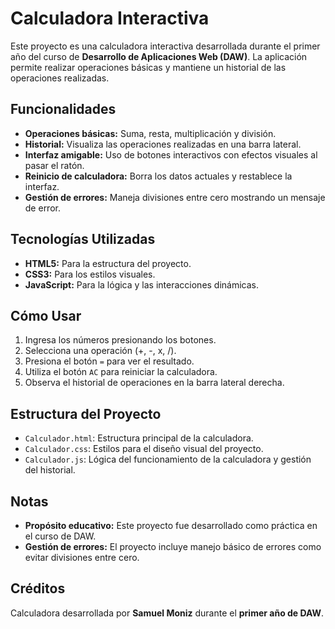 # Calculadora Interactiva

Este proyecto es una calculadora interactiva desarrollada durante el primer año del curso de **Desarrollo de Aplicaciones Web (DAW)**. La aplicación permite realizar operaciones básicas y mantiene un historial de las operaciones realizadas.

## Funcionalidades
- **Operaciones básicas:** Suma, resta, multiplicación y división.
- **Historial:** Visualiza las operaciones realizadas en una barra lateral.
- **Interfaz amigable:** Uso de botones interactivos con efectos visuales al pasar el ratón.
- **Reinicio de calculadora:** Borra los datos actuales y restablece la interfaz.
- **Gestión de errores:** Maneja divisiones entre cero mostrando un mensaje de error.

## Tecnologías Utilizadas
- **HTML5:** Para la estructura del proyecto.
- **CSS3:** Para los estilos visuales.
- **JavaScript:** Para la lógica y las interacciones dinámicas.

## Cómo Usar
1. Ingresa los números presionando los botones.
2. Selecciona una operación (+, -, x, /).
3. Presiona el botón `=` para ver el resultado.
4. Utiliza el botón `AC` para reiniciar la calculadora.
5. Observa el historial de operaciones en la barra lateral derecha.

## Estructura del Proyecto
- `Calculador.html`: Estructura principal de la calculadora.
- `Calculador.css`: Estilos para el diseño visual del proyecto.
- `Calculador.js`: Lógica del funcionamiento de la calculadora y gestión del historial.

## Notas
- **Propósito educativo:** Este proyecto fue desarrollado como práctica en el curso de DAW.
- **Gestión de errores:** El proyecto incluye manejo básico de errores como evitar divisiones entre cero.

## Créditos
Calculadora desarrollada por **Samuel Moniz** durante el **primer año de DAW**.
